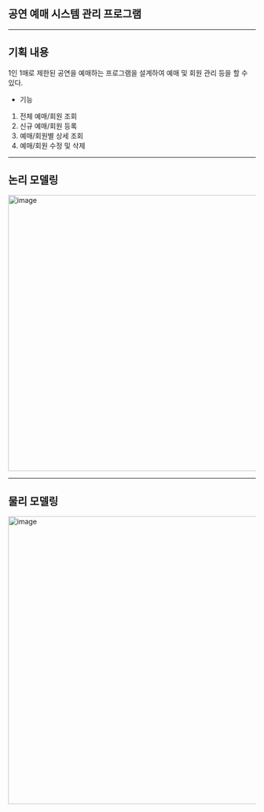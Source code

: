 ## 공연 예매 시스템 관리 프로그램

---

##   기획 내용

1인 1매로 제한된 공연을 예매하는 프로그램을 설계하여 예매 및 회원 관리 등을 할 수 있다.

- 기능
1. 전체 예매/회원 조회
2. 신규 예매/회원 등록
3. 예매/회원별 상세 조회
4. 예매/회원 수정 및 삭제

---

##   논리 모델링

<img width="1013" height="562" alt="image" src="https://github.com/user-attachments/assets/5c0c9c85-471e-4808-b225-cd2aa5ca558b" />


---

##   물리 모델링

<img width="1060" height="586" alt="image" src="https://github.com/user-attachments/assets/aba4f791-1e79-4d29-be3a-27367e897f80" />

